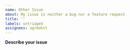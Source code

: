 ```yaml
---
name: Other Issue
about: My issue is neither a bug nor a feature request
title: ''
labels: untriaged
assignees: agrmohit
---
```


**Describe your issue**
